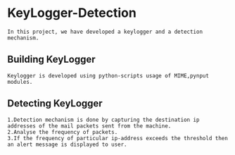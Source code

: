 # KeyLogger-Detection
`
In this project, we have developed a keylogger and a detection mechanism.
`
## Building KeyLogger
```
Keylogger is developed using python-scripts usage of MIME,pynput modules.
```
## Detecting KeyLogger
```
1.Detection mechanism is done by capturing the destination ip addresses of the mail packets sent from the machine.
2.Analyse the frequency of packets.
3.If the frequency of particular ip-address exceeds the threshold then an alert message is displayed to user.
```
